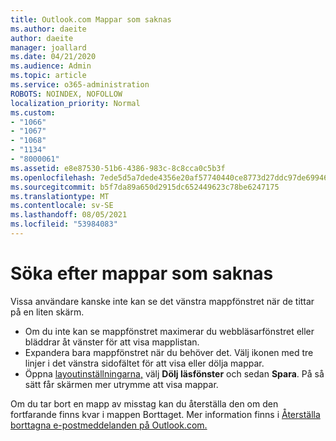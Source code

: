 ```yaml
---
title: Outlook.com Mappar som saknas
ms.author: daeite
author: daeite
manager: joallard
ms.date: 04/21/2020
ms.audience: Admin
ms.topic: article
ms.service: o365-administration
ROBOTS: NOINDEX, NOFOLLOW
localization_priority: Normal
ms.custom:
- "1066"
- "1067"
- "1068"
- "1134"
- "8000061"
ms.assetid: e8e87530-51b6-4386-983c-8c8cca0c5b3f
ms.openlocfilehash: 7ede5d5a7dede4356e20af57740440ce8773d27ddc97de699466ad05c1c7a4bb
ms.sourcegitcommit: b5f7da89a650d2915dc652449623c78be6247175
ms.translationtype: MT
ms.contentlocale: sv-SE
ms.lasthandoff: 08/05/2021
ms.locfileid: "53984083"
---
```

# <a name="find-missing-folders"></a>Söka efter mappar som saknas

Vissa användare kanske inte kan se det vänstra mappfönstret när de tittar på en liten skärm.

- Om du inte kan se mappfönstret maximerar du webbläsarfönstret eller bläddrar åt vänster för att visa mapplistan.
- Expandera bara mappfönstret när du behöver det. Välj ikonen med tre linjer i det vänstra sidofältet för att visa eller dölja mappar.
- Öppna [layoutinställningarna,](https://outlook.live.com/mail/options/mail/layout) välj **Dölj läsfönster** och sedan **Spara**. På så sätt får skärmen mer utrymme att visa mappar.

Om du tar bort en mapp av misstag kan du återställa den om den fortfarande finns kvar i mappen Borttaget. Mer information finns i [Återställa borttagna e-postmeddelanden på Outlook.com.](https://support.office.com/article/cf06ab1b-ae0b-418c-a4d9-4e895f83ed50)
